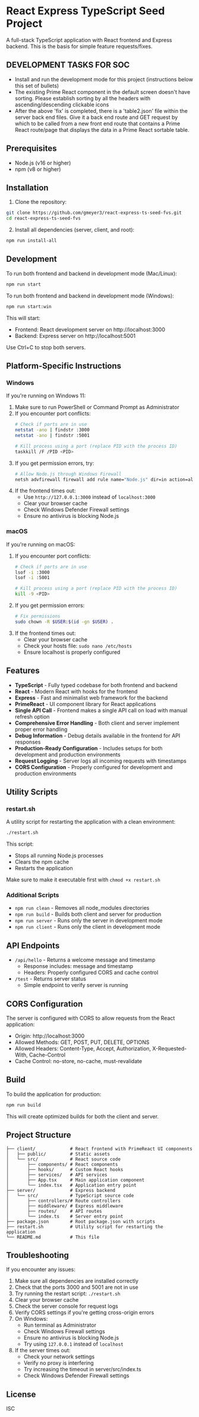 # React Express TypeScript Seed Project

A full-stack TypeScript application with React frontend and Express backend. This is the basis for simple feature requests/fixes.

## DEVELOPMENT TASKS FOR SOC

- Install and run the development mode for this project (instructions below this set of bullets)
- The existing Prime React component in the default screen doesn't have sorting. Please establish sorting by all the headers with ascending/descending clickable icons
- After the above 'fix' is completed, there is a 'table2.json' file within the server back end files. Give it a back end route and GET request by which to be called from a new front end route that contains a Prime React route/page that displays the data in a Prime React sortable table.

## Prerequisites

- Node.js (v16 or higher)
- npm (v8 or higher)

## Installation

1. Clone the repository:
```bash
git clone https://github.com/gmeyer3/react-express-ts-seed-fvs.git
cd react-express-ts-seed-fvs
```

2. Install all dependencies (server, client, and root):
```bash
npm run install-all
```

## Development

To run both frontend and backend in development mode (Mac/Linux):
```bash
npm run start
```
To run both frontend and backend in development mode (Windows):
```bash
npm run start:win
```

This will start:
- Frontend: React development server on http://localhost:3000
- Backend: Express server on http://localhost:5001

Use Ctrl+C to stop both servers.

## Platform-Specific Instructions

### Windows

If you're running on Windows 11:

1. Make sure to run PowerShell or Command Prompt as Administrator
2. If you encounter port conflicts:
   ```bash
   # Check if ports are in use
   netstat -ano | findstr :3000
   netstat -ano | findstr :5001
   
   # Kill process using a port (replace PID with the process ID)
   taskkill /F /PID <PID>
   ```
3. If you get permission errors, try:
   ```bash
   # Allow Node.js through Windows Firewall
   netsh advfirewall firewall add rule name="Node.js" dir=in action=allow program="C:\Program Files\nodejs\node.exe" enable=yes
   ```
4. If the frontend times out:
   - Use `http://127.0.0.1:3000` instead of `localhost:3000`
   - Clear your browser cache
   - Check Windows Defender Firewall settings
   - Ensure no antivirus is blocking Node.js

### macOS

If you're running on macOS:

1. If you encounter port conflicts:
   ```bash
   # Check if ports are in use
   lsof -i :3000
   lsof -i :5001
   
   # Kill process using a port (replace PID with the process ID)
   kill -9 <PID>
   ```
2. If you get permission errors:
   ```bash
   # Fix permissions
   sudo chown -R $USER:$(id -gn $USER) .
   ```
3. If the frontend times out:
   - Clear your browser cache
   - Check your hosts file: `sudo nano /etc/hosts`
   - Ensure localhost is properly configured

## Features

- **TypeScript** - Fully typed codebase for both frontend and backend
- **React** - Modern React with hooks for the frontend
- **Express** - Fast and minimalist web framework for the backend
- **PrimeReact** - UI component library for React applications
- **Single API Call** - Frontend makes a single API call on load with manual refresh option
- **Comprehensive Error Handling** - Both client and server implement proper error handling
- **Debug Information** - Debug details available in the frontend for API responses
- **Production-Ready Configuration** - Includes setups for both development and production environments
- **Request Logging** - Server logs all incoming requests with timestamps
- **CORS Configuration** - Properly configured for development and production environments

## Utility Scripts

### restart.sh

A utility script for restarting the application with a clean environment:
```bash
./restart.sh
```

This script:
- Stops all running Node.js processes
- Clears the npm cache
- Restarts the application

Make sure to make it executable first with `chmod +x restart.sh`

### Additional Scripts

- `npm run clean` - Removes all node_modules directories
- `npm run build` - Builds both client and server for production
- `npm run server` - Runs only the server in development mode
- `npm run client` - Runs only the client in development mode

## API Endpoints

- `/api/hello` - Returns a welcome message and timestamp
  - Response includes: message and timestamp
  - Headers: Properly configured CORS and cache control
- `/test` - Returns server status
  - Simple endpoint to verify server is running

## CORS Configuration

The server is configured with CORS to allow requests from the React application:
- Origin: http://localhost:3000
- Allowed Methods: GET, POST, PUT, DELETE, OPTIONS
- Allowed Headers: Content-Type, Accept, Authorization, X-Requested-With, Cache-Control
- Cache Control: no-store, no-cache, must-revalidate

## Build

To build the application for production:

```bash
npm run build
```

This will create optimized builds for both the client and server.

## Project Structure

```
├── client/             # React frontend with PrimeReact UI components
│   ├── public/         # Static assets
│   └── src/            # React source code
│       ├── components/ # React components
│       ├── hooks/      # Custom React hooks
│       ├── services/   # API services
│       ├── App.tsx     # Main application component
│       └── index.tsx   # Application entry point
├── server/             # Express backend
│   └── src/            # TypeScript source code
│       ├── controllers/# Route controllers
│       ├── middleware/ # Express middleware
│       ├── routes/     # API routes
│       └── index.ts    # Server entry point
├── package.json        # Root package.json with scripts
├── restart.sh          # Utility script for restarting the application
└── README.md           # This file
```

## Troubleshooting

If you encounter any issues:

1. Make sure all dependencies are installed correctly
2. Check that the ports 3000 and 5001 are not in use
3. Try running the restart script: `./restart.sh`
4. Clear your browser cache
5. Check the server console for request logs
6. Verify CORS settings if you're getting cross-origin errors
7. On Windows:
   - Run terminal as Administrator
   - Check Windows Firewall settings
   - Ensure no antivirus is blocking Node.js
   - Try using `127.0.0.1` instead of `localhost`
8. If the server times out:
   - Check your network settings
   - Verify no proxy is interfering
   - Try increasing the timeout in server/src/index.ts
   - Check Windows Defender Firewall settings

## License

ISC
